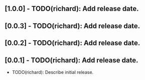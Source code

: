 ## [1.0.0] - TODO(richard): Add release date.
## [0.0.3] - TODO(richard): Add release date.
## [0.0.2] - TODO(richard): Add release date.
## [0.0.1] - TODO(richard): Add release date.

* TODO(richard): Describe initial release.
